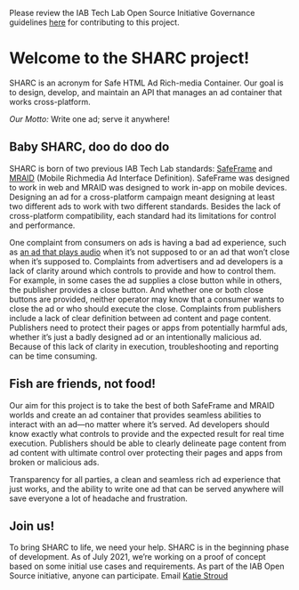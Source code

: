 
Please review the IAB Tech Lab Open Source Initiative Governance guidelines [here](http://iabtechlab.com/opensource) for contributing to this project.

# Welcome to the SHARC project!
SHARC is an acronym for Safe HTML Ad Rich-media Container. Our goal is to design, develop, and maintain an API that manages an ad container that works cross-platform. 

*Our Motto:*
Write one ad; serve it anywhere!

## Baby SHARC, doo do doo do
SHARC is born of two previous IAB Tech Lab standards: [SafeFrame](https://iabtechlab.com/standards/safeframe-implementation-guidelines/) and [MRAID](https://iabtechlab.com/standards/mobile-rich-media-ad-interface-definitions-mraid/) (Mobile Richmedia Ad Interface Definition). SafeFrame was designed to work in web and MRAID was designed to work in-app on mobile devices. Designing an ad for a cross-platform campaign meant designing at least two different ads to work with two different standards. Besides the lack of cross-platform compatibility, each standard had its limitations for control and performance.

One complaint from consumers on ads is having a bad ad experience, such as [an ad that plays audio](https://www.youtube.com/watch?v=BhmRvUjJFh4&ab_channel=PrincessThandeka) when it’s not supposed to or an ad that won’t close when it’s supposed to. Complaints from advertisers and ad developers is a lack of clarity around which controls to provide and how to control them. For example, in some cases the ad supplies a close button while in others, the publisher provides a close button. And whether one or both close buttons are provided, neither operator may know that a consumer wants to close the ad or who should execute the close. Complaints from publishers include a lack of clear definition between ad content and page content. Publishers need to protect their pages or apps from potentially harmful ads, whether it’s just a badly designed ad or an intentionally malicious ad. Because of this lack of clarity in execution, troubleshooting and reporting can be time consuming.

## Fish are friends, not food!
Our aim for this project is to take the best of both SafeFrame and MRAID worlds and create an ad container that provides seamless abilities to interact with an ad—no matter where it’s served. Ad developers should know exactly what controls to provide and the expected result for real time execution. Publishers should be able to clearly delineate page content from ad content with ultimate control over protecting their pages and apps from broken or malicious ads.

Transparency for all parties, a clean and seamless rich ad experience that just works, and the ability to write one ad that can be served anywhere will save everyone a lot of headache and frustration. 

## Join us!
To bring SHARC to life, we need your help.  SHARC is in the beginning phase of development. As of July 2021, we’re working on a proof of concept based on some initial use cases and requirements. As part of the IAB Open Source initiative, anyone can participate. Email [Katie Stroud](mailto:katie@iabtechlab.com)

